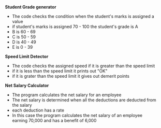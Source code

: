 
**Student Grade generator**

- The code checks the condition when the student's marks is assigned a value
- if student's marks is assigned 70 - 100 the student's grade is A
- B is 60 - 69
- C is 50 - 59 
- D is 40 - 49
- E is 0 - 39

**Speed Limit Detector**
- The code checks the assigned speed if it is greater than the speed limit
- if it is less than the speed limit it prints out "OK"
- if it is grater than the speed limit it gives out demerit points
  
**Net Salary Calculator**
- The program calculates the net salary for an employee
- The net salary is determined when all the deductions are deducted from the salary
- each deduction has a rate
- In this case the program calculates the net salary of an employee earning 70,000 and has a benefit of 6,000 
